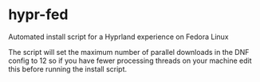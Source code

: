 # hypr-fed
Automated install script for a Hyprland experience on Fedora Linux

The script will set the maximum number of parallel downloads in the DNF config to 12 so if you have fewer processing threads on your machine edit this before running the install script.